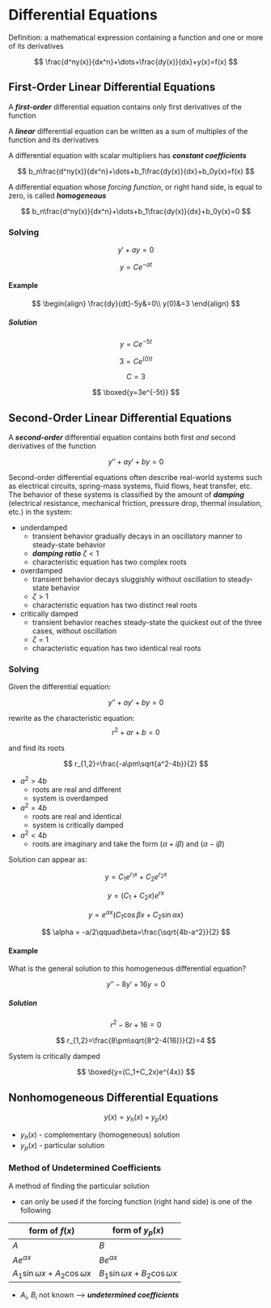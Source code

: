 # Differential Equations
Definition: a mathematical expression containing a function and one or more of its derivatives

$$
\frac{d^ny(x)}{dx^n}+\dots+\frac{dy(x)}{dx}+y(x)=f(x)
$$

## First-Order Linear Differential Equations

A ***first-order*** differential equation contains only first derivatives of the function

A ***linear*** differential equation can be written as a sum of multiples of the function and its derivatives

A differential equation with scalar multipliers has ***constant coefficients***

$$
b_n\frac{d^ny(x)}{dx^n}+\dots+b_1\frac{dy(x)}{dx}+b_0y(x)=f(x)
$$

A differential equation whose *forcing function*, or right hand side, is equal to zero, is called ***homogeneous***

$$
b_n\frac{d^ny(x)}{dx^n}+\dots+b_1\frac{dy(x)}{dx}+b_0y(x)=0
$$


### Solving
$$
y'+ay=0
$$

$$
y=Ce^{-at}
$$
#### Example

$$
\begin{align}
\frac{dy}{dt}-5y&=0\\
y(0)&=3
\end{align}
$$
##### Solution
$$
y=Ce^{-5t}
$$

$$
3=Ce^{(0)t}
$$

$$
C=3
$$

$$
\boxed{y=3e^{-5t}}
$$

## Second-Order Linear Differential Equations
A ***second-order*** differential equation contains both first *and* second derivatives of the function

$$
y''+ay'+by=0
$$

Second-order differential equations often describe real-world systems such as electrical circuits, spring-mass systems, fluid flows, heat transfer, etc. The behavior of these systems is classified by the amount of ***damping*** (electrical resistance, mechanical friction, pressure drop, thermal insulation, etc.) in the system:
- underdamped
	- transient behavior gradually decays in an oscillatory manner to steady-state behavior
	- ***damping ratio*** $\zeta < 1$
	- characteristic equation has two complex roots
- overdamped
	- transient behavior decays sluggishly without oscillation to steady-state behavior
	- $\zeta>1$
	- characteristic equation has two distinct real roots
- critically damped
	- transient behavior reaches steady-state the quickest out of the three cases, without oscillation
	- $\zeta=1$
	- characteristic equation has two identical real roots

### Solving
Given the differential equation:

$$
y''+ay'+by=0
$$

rewrite as the characteristic equation:
$$
r^2+ar+b=0
$$

and find its roots

$$
r_{1,2}=\frac{-a\pm\sqrt{a^2-4b}}{2}
$$

- $a^2>4b$
	- roots are real and different
	- system is overdamped
- $a^2=4b$
	- roots are real and identical
	- system is critically damped
- $a^2<4b$
	- roots are imaginary and take the form $(\alpha+i\beta)$ and $(\alpha-i\beta)$

Solution can appear as:

$$
y=C_1e^{r_1x}+C_2e^{r_2x}
$$

$$
y=(C_1+C_2x)e^{rx}
$$

$$
y=e^{\alpha x}(C_1\cos\beta x+C_2\sin\alpha x)
$$

$$
\alpha = -a/2\qquad\beta=\frac{\sqrt{4b-a^2}}{2}
$$

#### Example
What is the general solution to this homogeneous differential equation?

$$
y''-8y'+16y=0
$$

##### Solution
$$
r^2-8r+16=0
$$

$$
r_{1,2}=\frac{8\pm\sqrt{8^2-4(16)}}{2}=4
$$

System is critically damped

$$
\boxed{y=(C_1+C_2x)e^{4x}}
$$

## Nonhomogeneous Differential Equations

$$
y(x)=y_h(x)+y_p(x)
$$

- $y_h(x)$ - complementary (homogeneous) solution
- $y_p(x)$ - particular solution

### Method of Undetermined Coefficients
A method of finding the particular solution
- can only be used if the forcing function (right hand side) is one of the following

| form of $f(x)$                    | form of $y_p(x)$                  |
| --------------------------------- | --------------------------------- |
| $A$                               | $B$                               |
| $Ae^{\alpha x}$                   | $Be^{\alpha x}$                   |
| $A_1\sin\omega x+A_2\cos\omega x$ | $B_1\sin\omega x+B_2\cos\omega x$ | 

- $A_i$, $B_i$ not known --> ***undetermined coefficients***